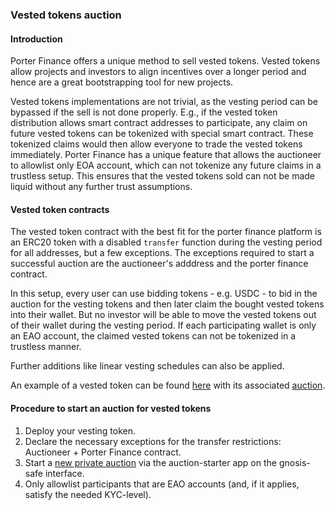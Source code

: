 ### Vested tokens auction

#### Introduction

Porter Finance offers a unique method to sell vested tokens. Vested tokens allow projects and investors to align incentives over a longer period and hence are a great bootstrapping tool for new projects.

Vested tokens implementations are not trivial, as the vesting period can be bypassed if the sell is not done properly. E.g., if the vested token distribution allows smart contract addresses to participate, any claim on future vested tokens can be tokenized with special smart contract. These tokenized claims would then allow everyone to trade the vested tokens immediately. Porter Finance has a unique feature that allows the auctioneer to allowlist only EOA account, which can not tokenize any future claims in a trustless setup. This ensures that the vested tokens sold can not be made liquid without any further trust assumptions.

#### Vested token contracts

The vested token contract with the best fit for the porter finance platform is an ERC20 token with a disabled `transfer` function during the vesting period for all addresses, but a few exceptions. The exceptions required to start a successful auction are the auctioneer's adddress and the porter finance contract.

In this setup, every user can use bidding tokens - e.g. USDC - to bid in the auction for the vesting tokens and then later claim the bought vested tokens into their wallet. But no investor will be able to move the vested tokens out of their wallet during the vesting period. If each participating wallet is only an EAO account, the claimed vested tokens can not be tokenized in a trustless manner.

Further additions like linear vesting schedules can also be applied.

An example of a vested token can be found [here](https://etherscan.io/address/0x0C033bb39e67eB598D399C06A8A519498dA1Cec9#code) with its associated [auction](https://gnosis-auction.eth.link/#/auction/34/1#topAnchor).

#### Procedure to start an auction for vested tokens

1. Deploy your vesting token.
2. Declare the necessary exceptions for the transfer restrictions: Auctioneer + Porter Finance contract.
3. Start a [new private auction](/#/docs/starting-an-auction-with-safe) via the auction-starter app on the gnosis-safe interface.
4. Only allowlist participants that are EAO accounts (and, if it applies, satisfy the needed KYC-level).
